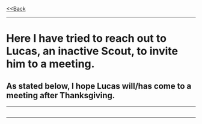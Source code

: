 <link rel="stylesheet" href="styles.css">

[<<Back](https://zephyrcarter.github.io/SCOUTHUB/FIRSTCLASS/FirstClassReqs.html)

  <hr>

# Here I have tried to reach out to Lucas, an inactive Scout, to invite him to a meeting.
## As stated below, I hope Lucas will/has come to a meeting after Thanksgiving.

  <hr>
  
<img src=""/>

  <hr>




